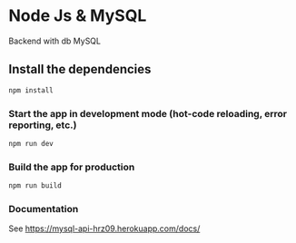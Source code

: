 # Node Js & MySQL 

Backend with db MySQL

## Install the dependencies
```bash
npm install
```

### Start the app in development mode (hot-code reloading, error reporting, etc.)
```bash
npm run dev
```


### Build the app for production
```bash
npm run build
```

### Documentation
See https://mysql-api-hrz09.herokuapp.com/docs/
